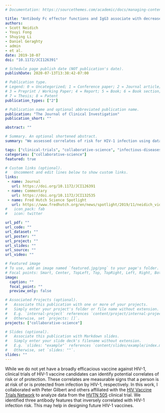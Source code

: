 ```yaml
---
# Documentation: https://sourcethemes.com/academic/docs/managing-content/

title: "Antibody Fc effector functions and IgG3 associate with decreased HIV-1 risk"
authors:
- Scott Neidich
- Youyi Fong
- Shuying Li
- Daniel Geraghty
- admin
- et al.
date: 2019-10-07
doi: "10.1172/JCI126391"

# Schedule page publish date (NOT publication's date).
publishDate: 2020-07-13T13:38:42-07:00

# Publication type.
# Legend: 0 = Uncategorized; 1 = Conference paper; 2 = Journal article;
# 3 = Preprint / Working Paper; 4 = Report; 5 = Book; 6 = Book section;
# 7 = Thesis; 8 = Patent
publication_types: ["2"]

# Publication name and optional abbreviated publication name.
publication: "The Journal of Clinical Investigation"
publication_short: ""

abstract: ""

# Summary. An optional shortened abstract.
summary: "We assessed correlates of risk for HIV-1 infection using data from the HVTN 505 trial."

tags: ["clinical-trials", "collaborative-science", "infectious-diseases"]
categories: ["collaborative-science"]
featured: true

# Custom links (optional).
#   Uncomment and edit lines below to show custom links.
links:
 - name: Journal
   url: https://doi.org/10.1172/JCI126391
 - name: Commentary
   url: https://doi.org/10.1172/JCI132535
 - name: Fred Hutch Science Spotlight
   url: https://www.fredhutch.org/en/news/spotlight/2019/11/neidich_vidd_jci.html
#   icon_pack: fab
#   icon: twitter

url_pdf: ""
url_code: ""
url_dataset: ""
url_poster: ""
url_project: ""
url_slides: ""
url_source: ""
url_video: ""

# Featured image
# To use, add an image named `featured.jpg/png` to your page's folder.
# Focal points: Smart, Center, TopLeft, Top, TopRight, Left, Right, BottomLeft, Bottom, BottomRight.
image:
  caption: ""
  focal_point: ""
  preview_only: false

# Associated Projects (optional).
#   Associate this publication with one or more of your projects.
#   Simply enter your project's folder or file name without extension.
#   E.g. `internal-project` references `content/project/internal-project/index.md`.
#   Otherwise, set `projects: []`.
projects: ["collaborative-science"]

# Slides (optional).
#   Associate this publication with Markdown slides.
#   Simply enter your slide deck's filename without extension.
#   E.g. `slides: "example"` references `content/slides/example/index.md`.
#   Otherwise, set `slides: ""`.
slides: ""
---
```


While we do not yet have a broadly efficacious vaccine against HIV-1,
clinical trials of HIV-1 vaccine candidates can identify potential
correlates of risk or of protection. These correlates are measurable
signs that a person is at risk of or is protected from infection by
HIV-1, respectively. In this work, I collaborated with Peter Gilbert and
others affiliated with the [HIV Vaccine Trials
Network](https://www.hvtn.org/en.html) to analyze data from the [HVTN
505](https://www.hvtn.org/en/community/community-compass/vol19-issue1/hvtn-505-recap.html)
clinical trial. We identified three antibody features that inversely
correlated with HIV-1 infection risk. This may help in designing future
HIV-1 vaccines.
